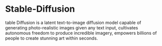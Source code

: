 # Stable-Diffusion
table Diffusion is a latent text-to-image diffusion model capable of generating photo-realistic images given any text input, cultivates autonomous freedom to produce incredible imagery, empowers billions of people to create stunning art within seconds.
